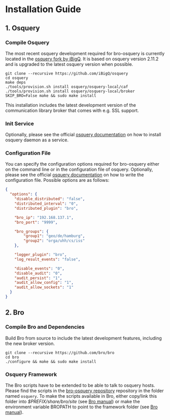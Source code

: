 # Installation Guide #

## 1. Osquery

### Compile Osquery

The most recent osquery development required for bro-osquery is currently located in the [osquery fork by iBigQ](https://github.com/iBigQ/osquery). It is based on osquery version 2.11.2 and is upgraded to the latest osquery version when possible.

```
git clone --recursive https://github.com/iBigQ/osquery
cd osquery
make deps
./tools/provision.sh install osquery/osquery-local/caf
./tools/provision.sh install osquery/osquery-local/broker
SKIP_BRO=False make && sudo make install
```

This installation includes the latest development version of the communication library broker that comes with e.g. SSL support.

### Init Service
Optionally, please see the official [osquery documentation](http://http://osquery.readthedocs.io/en/stable/installation/install-linux/#running-osquery) on how to install osquery daemon as a service.

### Configuration File
You can specify the configuration options required for bro-osquery either on the command line or in the configuration file of osquery. Optionally, please see the official [osquery documentation](http://osquery.readthedocs.io/en/stable/deployment/configuration/#configuration-components) on how to write the configuration file. Possible options are as follows:

```json
{
  "options": {
    "disable_distributed": "false",
    "distributed_interval": "0",
    "distributed_plugin": "bro",

    "bro_ip": "192.168.137.1",
    "bro_port": "9999",

    "bro_groups": {
        "group1": "geo/de/hamburg",
        "group2": "orga/uhh/cs/iss"
    },

    "logger_plugin": "bro",
    "log_result_events": "false",

    "disable_events": "0",
    "disable_audit": "0",
    "audit_persist": "1",
    "audit_allow_config": "1",
    "audit_allow_sockets": "1"
  }
}
```

## 2. Bro

### Compile Bro and Dependencies

Build Bro from source to include the latest development features, including the new broker version.

```
git clone --recursive https://github.com/bro/bro
cd bro
./configure && make && sudo make install
```

### Osquery Framework

The Bro scripts have to be extended to be able to talk to osquery hosts. Please find the scripts in the [bro-osquery repository](https://github.com/bro/bro-osquery) repository in the folder named `osquery`.
To make the scripts available in Bro, either copy/link this folder into *$PREFIX/share/bro/site* (see [Bro manual](https://www.bro.org/sphinx/quickstart/index.html#bro-scripts)) or make the environment variable BROPATH to point to the framework folder (see [Bro manual](https://www.bro.org/sphinx/quickstart/index.html#telling-bro-which-scripts-to-load)).
